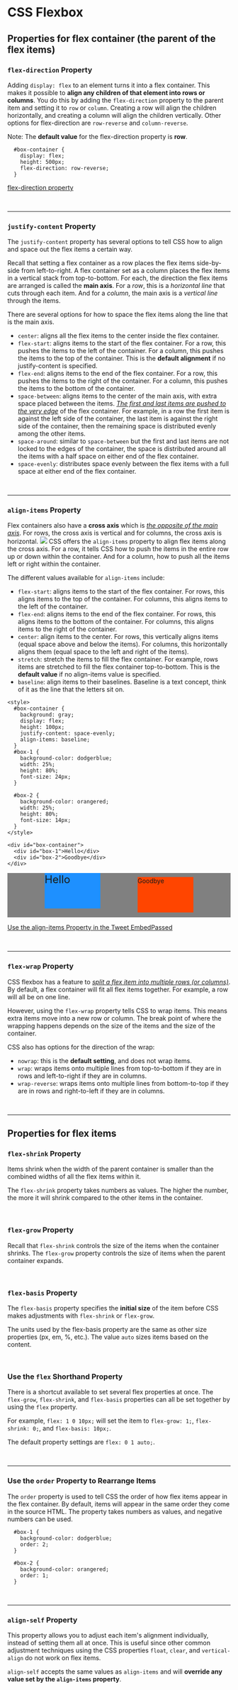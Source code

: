 # CSS Flexbox

## Properties for flex container (the parent of the flex items)

### `flex-direction` Property

Adding `display: flex` to an element turns it into a flex container. This makes it possible to **align any children of that element into rows or columns**. You do this by adding the `flex-direction` property to the parent item and setting it to `row` or `column`. Creating a row will align the children horizontally, and creating a column will align the children vertically. Other options for flex-direction are `row-reverse` and `column-reverse`.

Note: The **default value** for the flex-direction property is **row**.

```
  #box-container {
    display: flex;
    height: 500px;
    flex-direction: row-reverse;
  }
```

[flex-direction property](https://codepen.io/ZoeyClyde/pen/RwLaJQe)

<br>

---

### `justify-content` Property

The `justify-content` property has several options to tell CSS how to align and space out the flex items a certain way.

Recall that setting a flex container as a row places the flex items side-by-side from left-to-right. A flex container set as a column places the flex items in a vertical stack from top-to-bottom. For each, the direction the flex items are arranged is called the **main axis**. For a _row_, this is a _horizontal line_ that cuts through each item. And for a _column_, the main axis is a _vertical line_ through the items.

There are several options for how to space the flex items along the line that is the main axis.

- `center`: aligns all the flex items to the center inside the flex container.
- `flex-start`: aligns items to the start of the flex container. For a row, this pushes the items to the left of the container. For a column, this pushes the items to the top of the container. This is the **default alignment** if no justify-content is specified.
- `flex-end`: aligns items to the end of the flex container. For a row, this pushes the items to the right of the container. For a column, this pushes the items to the bottom of the container.
- `space-between`: aligns items to the center of the main axis, with extra space placed between the items. _<u>The first and last items are pushed to the very edge_</u> of the flex container. For example, in a row the first item is against the left side of the container, the last item is against the right side of the container, then the remaining space is distributed evenly among the other items.
- `space-around`: similar to `space-between` but the first and last items are not locked to the edges of the container, the space is distributed around all the items with a half space on either end of the flex container.
- `space-evenly`: distributes space evenly between the flex items with a full space at either end of the flex container.

<br>

---

### `align-items` Property

Flex containers also have a **cross axis** which is _<u>the opposite of the main axis</u>_. For rows, the cross axis is vertical and for columns, the cross axis is horizontal.
<img src="https://www.w3.org/TR/css-flexbox-1/images/flex-direction-terms.svg" style="background-color: white"/>
CSS offers the `align-items` property to align flex items along the cross axis. For a row, it tells CSS how to push the items in the entire row up or down within the container. And for a column, how to push all the items left or right within the container.

The different values available for `align-items` include:

- `flex-start`: aligns items to the start of the flex container. For rows, this aligns items to the top of the container. For columns, this aligns items to the left of the container.
- `flex-end`: aligns items to the end of the flex container. For rows, this aligns items to the bottom of the container. For columns, this aligns items to the right of the container.
- `center`: align items to the center. For rows, this vertically aligns items (equal space above and below the items). For columns, this horizontally aligns them (equal space to the left and right of the items).
- `stretch`: stretch the items to fill the flex container. For example, rows items are stretched to fill the flex container top-to-bottom. This is the **default value** if no align-items value is specified.
- `baseline`: align items to their baselines. Baseline is a text concept, think of it as the line that the letters sit on.

```
<style>
  #box-container {
    background: gray;
    display: flex;
    height: 100px;
    justify-content: space-evenly;
	align-items: baseline;
  }
  #box-1 {
    background-color: dodgerblue;
    width: 25%;
    height: 80%;
	font-size: 24px;
  }

  #box-2 {
    background-color: orangered;
    width: 25%;
    height: 80%;
	font-size: 14px;
  }
</style>

<div id="box-container">
  <div id="box-1">Hello</div>
  <div id="box-2">Goodbye</div>
</div>
```

<style>
  #box-container {
    background: gray;
    display: flex;
    height: 100px;
    justify-content: space-evenly;
	align-items: baseline;
  }
  #box-1 {
    background-color: dodgerblue;
    width: 25%;
    height: 80%;
	font-size: 24px;
  }

  #box-2 {
    background-color: orangered;
    width: 25%;
    height: 80%;
	font-size: 14px;
  }
</style>

<div id="box-container">
  <div id="box-1">Hello</div>
  <div id="box-2">Goodbye</div>
</div>

[Use the align-items Property in the Tweet EmbedPassed](https://codepen.io/ZoeyClyde/pen/MWEyXQe)

<br>

---

### `flex-wrap` Property

CSS flexbox has a feature to _<u>split a flex item into multiple rows (or columns)</u>_. By default, a flex container will fit all flex items together. For example, a row will all be on one line.

However, using the `flex-wrap` property tells CSS to wrap items. This means extra items move into a new row or column. The break point of where the wrapping happens depends on the size of the items and the size of the container.

CSS also has options for the direction of the wrap:

- `nowrap`: this is the **default setting**, and does not wrap items.
- `wrap`: wraps items onto multiple lines from top-to-bottom if they are in rows and left-to-right if they are in columns.
- `wrap-reverse`: wraps items onto multiple lines from bottom-to-top if they are in rows and right-to-left if they are in columns.

<br>

---

## Properties for flex items

### `flex-shrink` Property

Items shrink when the width of the parent container is smaller than the combined widths of all the flex items within it.

The `flex-shrink` property takes numbers as values. The higher the number, the more it will shrink compared to the other items in the container.

<br>

### `flex-grow` Property

Recall that `flex-shrink` controls the size of the items when the container shrinks. The `flex-grow` property controls the size of items when the parent container expands.

<br>

### `flex-basis` Property

The `flex-basis` property specifies the **initial size** of the item before CSS makes adjustments with `flex-shrink` or `flex-grow`.

The units used by the flex-basis property are the same as other size properties (px, em, %, etc.). The value `auto` sizes items based on the content.

<br>

### Use the `flex` Shorthand Property

There is a shortcut available to set several flex properties at once. The `flex-grow`, `flex-shrink`, and `flex-basis` properties can all be set together by using the `flex` property.

For example, `flex: 1 0 10px;` will set the item to `flex-grow: 1;`, `flex-shrink: 0;`, and `flex-basis: 10px;`.

The default property settings are `flex: 0 1 auto;`.

<br>

---

### Use the `order` Property to Rearrange Items

The `order` property is used to tell CSS the order of how flex items appear in the flex container. By default, items will appear in the same order they come in the source HTML. The property takes numbers as values, and negative numbers can be used.

```
  #box-1 {
    background-color: dodgerblue;
    order: 2;
  }

  #box-2 {
    background-color: orangered;
    order: 1;
  }
```

 <br>
 
 ---
 
 ### `align-self` Property
 
This property allows you to adjust each item's alignment individually, instead of setting them all at once. This is useful since other common adjustment techniques using the CSS properties `float`, `clear`, and `vertical-align` do not work on flex items.

`align-self` accepts the same values as `align-items` and will **override any value set by the `align-items` property**.

